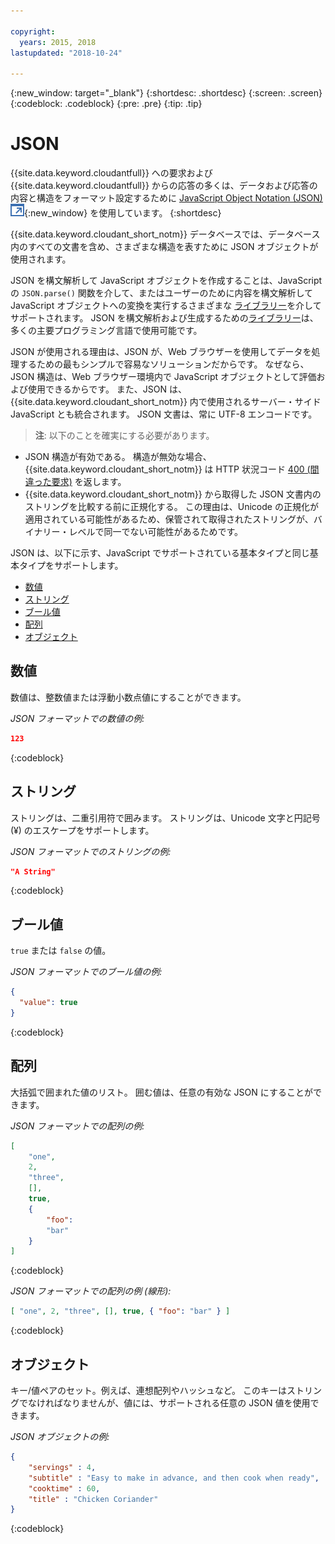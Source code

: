 ```yaml
---

copyright:
  years: 2015, 2018
lastupdated: "2018-10-24"

---
```


{:new_window: target="_blank"}
{:shortdesc: .shortdesc}
{:screen: .screen}
{:codeblock: .codeblock}
{:pre: .pre}
{:tip: .tip}

<!-- Acrolinx: 2017-05-10 -->

# JSON

{{site.data.keyword.cloudantfull}} への要求および {{site.data.keyword.cloudantfull}} からの応答の多くは、データおよび応答の内容と構造をフォーマット設定するために [JavaScript Object Notation (JSON) ![外部リンク・アイコン](../images/launch-glyph.svg "外部リンク・アイコン")](https://en.wikipedia.org/wiki/JSON){:new_window} を使用しています。
{:shortdesc}

{{site.data.keyword.cloudant_short_notm}} データベースでは、データベース内のすべての文書を含め、さまざまな構造を表すために JSON オブジェクトが使用されます。

JSON を構文解析して JavaScript オブジェクトを作成することは、JavaScript の `JSON.parse()` 関数を介して、またはユーザーのために内容を構文解析して JavaScript オブジェクトへの変換を実行するさまざまな [ライブラリー](../libraries/index.html)を介してサポートされます。
JSON を構文解析および生成するための[ライブラリー](../libraries/index.html)は、多くの主要プログラミング言語で使用可能です。

JSON が使用される理由は、JSON が、Web ブラウザーを使用してデータを処理するための最もシンプルで容易なソリューションだからです。
なぜなら、JSON 構造は、Web ブラウザー環境内で JavaScript オブジェクトとして評価および使用できるからです。
また、JSON は、{{site.data.keyword.cloudant_short_notm}} 内で使用されるサーバー・サイド JavaScript とも統合されます。
JSON 文書は、常に UTF-8 エンコードです。

>   **注**: 以下のことを確実にする必要があります。

-   JSON 構造が有効である。
    構造が無効な場合、{{site.data.keyword.cloudant_short_notm}} は HTTP 状況コード [400 (間違った要求)](../api/http.html#400) を返します。
-   {{site.data.keyword.cloudant_short_notm}} から取得した JSON 文書内のストリングを比較する前に正規化する。
    この理由は、Unicode の正規化が適用されている可能性があるため、保管されて取得されたストリングが、バイナリー・レベルで同一でない可能性があるためです。

JSON は、以下に示す、JavaScript でサポートされている基本タイプと同じ基本タイプをサポートします。

-   [数値](#numbers)
-   [ストリング](#strings)
-   [ブール値](#booleans)
-   [配列](#arrays)
-   [オブジェクト](#objects)

## 数値

数値は、整数値または浮動小数点値にすることができます。

_JSON フォーマットでの数値の例:_

```json
123
```
{:codeblock}

## ストリング

ストリングは、二重引用符で囲みます。 ストリングは、Unicode 文字と円記号 (&#xa5;) のエスケープをサポートします。

_JSON フォーマットでのストリングの例:_

```json
"A String"
```
{:codeblock}

## ブール値

`true` または `false` の値。

_JSON フォーマットでのブール値の例:_

```json
{
  "value": true
}
```
{:codeblock}

## 配列

大括弧で囲まれた値のリスト。 囲む値は、任意の有効な JSON にすることができます。

_JSON フォーマットでの配列の例:_

```json
[
    "one",
    2,
    "three",
    [],
    true,
    {
        "foo":
        "bar"
    }
]
```
{:codeblock}

_JSON フォーマットでの配列の例 (線形):_

```json
[ "one", 2, "three", [], true, { "foo": "bar" } ]
```
{:codeblock}

## オブジェクト

キー/値ペアのセット。例えば、連想配列やハッシュなど。
このキーはストリングでなければなりませんが、値には、サポートされる任意の JSON 値を使用できます。

_JSON オブジェクトの例:_

```json
{
    "servings" : 4,
    "subtitle" : "Easy to make in advance, and then cook when ready",
    "cooktime" : 60,
    "title" : "Chicken Coriander"
}
```
{:codeblock}
